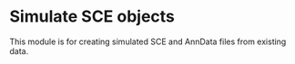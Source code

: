 # Simulate SCE objects

This module is for creating simulated SCE and AnnData files from existing data.
